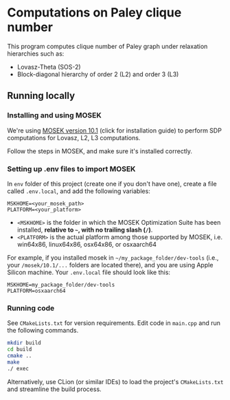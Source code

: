 # Computations on Paley clique number
This program computes clique number of Paley graph under relaxation hierarchies such as:
- Lovasz-Theta (SOS-2)
- Block-diagonal hierarchy of order 2 (L2) and order 3 (L3)

## Running locally

### Installing and using MOSEK
We're using [MOSEK version 10.1](https://docs.mosek.com/latest/install/installation.html#general-setup) (click for installation guide) 
to perform SDP computations for Lovasz, L2, L3 computations.

Follow the steps in MOSEK, and make sure it's installed correctly.

### Setting up .env files to import MOSEK
In `env` folder of this project (create one if you don't have one), create a file called `.env.local`, and add the following 
variables:
```
MSKHOME=<your_mosek_path>
PLATFORM=<your_platform>
```
- `<MSKHOME>` is the folder in which the MOSEK Optimization Suite has been installed, **relative to `~`, with no trailing
slash (`/`)**.
- `<PLATFORM>` is the actual platform among those supported by MOSEK, i.e. win64x86, linux64x86, osx64x86, or osxaarch64

For example, if you installed mosek in `~/my_package_folder/dev-tools` (i.e., your `/mosek/10.1/...` folders are located 
there), and you are using Apple Silicon machine. Your `.env.local` file should look like this:
```
MSKHOME=my_package_folder/dev-tools
PLATFORM=osxaarch64
```

### Running code
See `CMakeLists.txt` for version requirements. Edit code in `main.cpp` and run the following commands.

```bash
mkdir build
cd build
cmake ..
make
./ exec
```

Alternatively, use CLion (or similar IDEs) to load the project's `CMakeLists.txt` and streamline the build process.